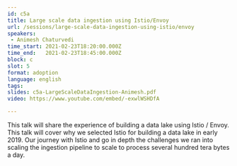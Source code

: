 ```yaml
---
id: c5a
title: Large scale data ingestion using Istio/Envoy
url: /sessions/large-scale-data-ingestion-using-istio/envoy
speakers:
 - Animesh Chaturvedi
time_start: 2021-02-23T18:20:00.000Z
time_end:   2021-02-23T18:45:00.000Z
block: c
slot: 5
format: adoption
language: english
tags:
slides: c5a-LargeScaleDataIngestion-Animesh.pdf
video: https://www.youtube.com/embed/-exwlWSHDfA

---
```


This talk will share the experience of building a data lake using Istio / Envoy.  This talk will cover why we selected Istio for building a data lake in early 2019. Our journey with Istio and go in depth the challenges we ran into scaling the ingestion pipeline to scale to process several hundred tera bytes a day.
